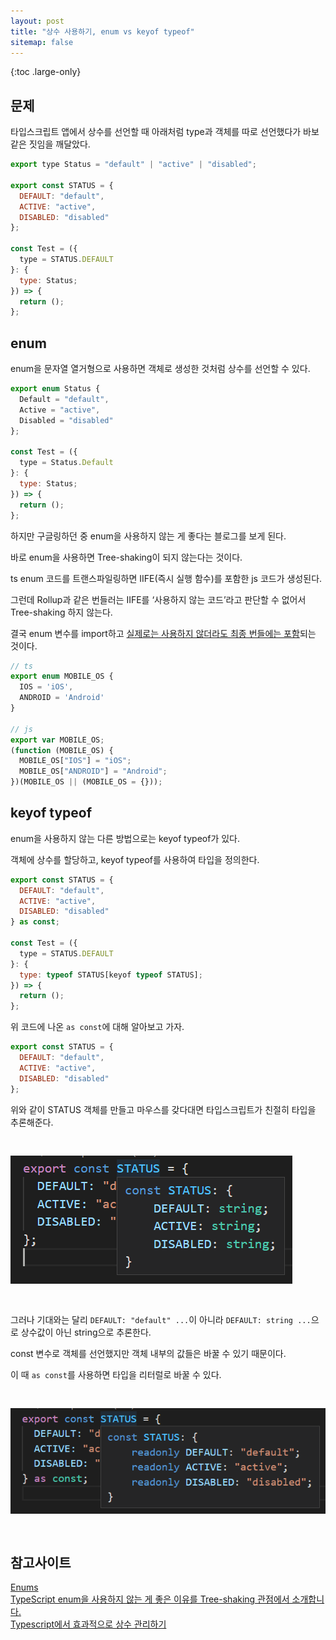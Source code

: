 ```yaml
---
layout: post
title: "상수 사용하기, enum vs keyof typeof"
sitemap: false
---
```


{:toc .large-only}

## 문제

타입스크립트 앱에서 상수를 선언할 때 아래처럼 type과 객체를 따로 선언했다가 바보같은 짓임을 깨달았다.

```js
export type Status = "default" | "active" | "disabled";

export const STATUS = {
  DEFAULT: "default",
  ACTIVE: "active",
  DISABLED: "disabled"
};

const Test = ({
  type = STATUS.DEFAULT
}: {
  type: Status;
}) => {
  return ();
};
```

## enum

enum을 문자열 열거형으로 사용하면 객체로 생성한 것처럼 상수를 선언할 수 있다.

```js
export enum Status {
  Default = "default",
  Active = "active",
  Disabled = "disabled"
};

const Test = ({
  type = Status.Default
}: {
  type: Status;
}) => {
  return ();
};
```

하지만 구글링하던 중 enum을 사용하지 않는 게 좋다는 블로그를 보게 된다.

바로 enum을 사용하면 Tree-shaking이 되지 않는다는 것이다.

ts enum 코드를 트랜스파일링하면 IIFE(즉시 실행 함수)를 포함한 js 코드가 생성된다.

그런데 Rollup과 같은 번들러는 IIFE를 ‘사용하지 않는 코드’라고 판단할 수 없어서 Tree-shaking 하지 않는다.

결국 enum 변수를 import하고 <u>실제로는 사용하지 않더라도 최종 번들에는 포함</u>되는 것이다.

```js
// ts
export enum MOBILE_OS {
  IOS = 'iOS',
  ANDROID = 'Android'
}

// js
export var MOBILE_OS;
(function (MOBILE_OS) {
  MOBILE_OS["IOS"] = "iOS";
  MOBILE_OS["ANDROID"] = "Android";
})(MOBILE_OS || (MOBILE_OS = {}));
```

## keyof typeof

enum을 사용하지 않는 다른 방법으로는 keyof typeof가 있다.

객체에 상수를 할당하고, keyof typeof를 사용하여 타입을 정의한다.

```js
export const STATUS = {
  DEFAULT: "default",
  ACTIVE: "active",
  DISABLED: "disabled"
} as const;

const Test = ({
  type = STATUS.DEFAULT
}: {
  type: typeof STATUS[keyof typeof STATUS];
}) => {
  return ();
};
```

위 코드에 나온 `as const`에 대해 알아보고 가자.

```js
export const STATUS = {
  DEFAULT: "default",
  ACTIVE: "active",
  DISABLED: "disabled"
};
```

위와 같이 STATUS 객체를 만들고 마우스를 갖다대면 타입스크립트가 친절히 타입을 추론해준다.

<img src="/assets/img/blog/2022-04-05-enum_01.png" style="margin:30px 0;">

그러나 기대와는 달리 `DEFAULT: "default" ...`이 아니라 `DEFAULT: string ...`으로 상수값이 아닌 string으로 추론한다.

const 변수로 객체를 선언했지만 객체 내부의 값들은 바꿀 수 있기 때문이다.

이 때 `as const`를 사용하면 타입을 리터럴로 바꿀 수 있다.

<img src="/assets/img/blog/2022-04-05-enum_02.png" style="margin:30px 0;">

## 참고사이트

[Enums](https://www.typescriptlang.org/ko/docs/handbook/enums.html)<br/>
[TypeScript enum을 사용하지 않는 게 좋은 이유를 Tree-shaking 관점에서 소개합니다.](https://engineering.linecorp.com/ko/blog/typescript-enum-tree-shaking/)<br/>
[Typescript에서 효과적으로 상수 관리하기](https://blog.toycrane.xyz/typescript%EC%97%90%EC%84%9C-%ED%9A%A8%EA%B3%BC%EC%A0%81%EC%9C%BC%EB%A1%9C-%EC%83%81%EC%88%98-%EA%B4%80%EB%A6%AC%ED%95%98%EA%B8%B0-e926db079f9)

